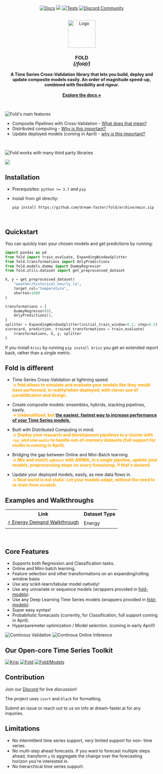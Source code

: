 <!-- # Fold -->

<p align="center">
  <a href="https://dream-faster.github.io/fold/"><img alt="Docs" src="https://img.shields.io/github/actions/workflow/status/dream-faster/fold/docs.yaml?logo=readthedocs"></a>
  <a href="https://codecov.io/gh/dream-faster/fold" ><img src="https://codecov.io/gh/dream-faster/fold/branch/main/graph/badge.svg?token=Z7I2XSF188"/></a>
  <a href="https://github.com/dream-faster/fold/actions/workflows/tests.yaml"><img alt="Tests" src="https://github.com/dream-faster/fold/actions/workflows/tests.yaml/badge.svg"/></a>
  <a href="https://discord.gg/EKJQgfuBpE"><img alt="Discord Community" src="https://img.shields.io/badge/Discord-%235865F2.svg?logo=discord&logoColor=white"></a>
</p>

<!-- PROJECT LOGO -->
<br />
<div align="center">
  <a href="https://dream-faster.github.io/fold/">
    <img src="https://raw.githubusercontent.com/dream-faster/fold/main/docs/images/logo.svg" alt="Logo" width="90" >
  </a>
<h3 align="center"><b>FOLD</b><br> <i>(/fold/)</i></h3>
  <p align="center">
    <b>A Time Series Cross-Validation library that lets you build, deploy and update composite models easily. An order of magnitude speed-up, combined with flexibility and rigour.</b><br>
    <br/>
    <a href="https://dream-faster.github.io/fold/"><strong>Explore the docs »</strong></a>
  </p>
</div>
<br />

<!-- INTRO -->

![Fold's main features](https://raw.githubusercontent.com/dream-faster/fold/main/docs/images/overview_diagrams/main_features.svg) 

- Composite Pipelines with Cross-Validation - [What does that mean?](#Fold-is-different)
- Distributed computing - [Why is this important?](#Fold-is-different)
- Update deployed models (coming in April) - [why is this important?](#Fold-is-different)

<br/>

![Fold works with many third party libraries](https://raw.githubusercontent.com/dream-faster/fold/main/docs/images/overview_diagrams/third_party.svg)

<img src="https://raw.githubusercontent.com/dream-faster/fold/main/docs/images/overview_diagrams/third_party.svg" onerror="this.onerror=null; this.src='docs/images/overview_diagrams/third_party.svg'">


<!-- GETTING STARTED -->
<br/>

## Installation

- Prerequisites: `python >= 3.7` and `pip`

- Install from git directly:
  ```
  pip install https://github.com/dream-faster/fold/archive/main.zip
  ```

<br/>

## Quickstart

You can quickly train your chosen models and get predictions by running:

```python
import pandas as pd
from fold import train_evaluate, ExpandingWindowSplitter
from fold.transformations import OnlyPredictions
from fold.models.dummy import DummyRegressor
from fold.utils.dataset import get_preprocessed_dataset

X, y = get_preprocessed_dataset(
    "weather/historical_hourly_la",
    target_col="temperature",
    shorten=1000
)

transformations = [
    DummyRegressor(0),
    OnlyPredictions(),
]
splitter = ExpandingWindowSplitter(initial_train_window=0.2, step=0.2)
scorecard, prediction, trained_transformations = train_evaluate(
    transformations, X, y, splitter
)  
```

If you install `krisi` by running `pip install krisi` you get an extended report back, rather than a single metric.





## Fold is different

- Time Series Cross-Validation at lightning speed.<br/>
  <span style="color:orange;">**→ fold allows to simulate and evaluate your models like they would have performed, in reality/when deployed, with clever use of paralellization and design.**</span>

- Create composite models: ensembles, hybrids, stacking pipelines, easily.<br/>
  <span style="color:orange;">**→ Underutilized, but [the easiest, fastest way to increase performance of your Time Series models.](https://linkinghub.elsevier.com/retrieve/pii/S0169207022001480)**
  </span>

- Built with Distributed Computing in mind.<br/>
  <span style="color:orange;">**→ Deploy your research and development pipelines to a cluster with `ray`, and use `modin` to handle out-of-memory datasets (full support for modin is coming in April).**</span>

- Bridging the gap between Online and Mini-Batch learning.<br/>
  <span style="color:orange;">**→ Mix and match `xgboost` with ARIMA, in a single pipeline, update your models, preprocessing steps on every timestamp, if that's desired.**</span>

- Update your deployed models, easily, as new data flows in.<br/>
  <span style="color:orange;">**→ Real world is not static. Let your models adapt, without the need to re-train from scratch.**</span>




</li>

<!-- GETTING STARTED -->

## Examples and Walkthroughs
<table style="width:100%">
  <tr>
    <th>Link</th>
    <th>Dataset Type</th>
  </tr>
  <tr>
    <td> 
      <a href='https://github.com/dream-faster/fold/blob/main/examples/ensemble_vs_single.py' target="_blank">⚡️ Energy Demand Walkthrough</a></td>
    <td>Energy</td>
  </tr>
</table>



<br/>

## Core Features

- Supports both Regression and Classification tasks.
- Online and Mini-batch learning.
- Feature selection and other transformations on an expanding/rolling window basis
- Use any scikit-learn/tabular model natively!
- Use any univariate or sequence models (wrappers provided in [fold-models](https://github.com/dream-faster/fold-models)).
- Use any Deep Learning Time Series models (wrappers provided in [fold-models](https://github.com/dream-faster/fold-models)).
- Super easy syntax!
- Probabilistic foreacasts (currently, for Classification, full support coming in April).
- Hyperparemeter optimization / Model selection. (coming in early April!)

![Continous Validation](https://raw.githubusercontent.com/dream-faster/fold/main/docs/images/technical_diagrams/continous_validation.svg) 
![Continous Online Inference](https://raw.githubusercontent.com/dream-faster/fold/main/docs/images/technical_diagrams/continous_online_inference.svg) 


## Our Open-core Time Series Toolkit

[![Krisi](https://raw.githubusercontent.com/dream-faster/fold/main/docs/images/overview_diagrams/dream_faster_suite_krisi.svg)](https://github.com/dream-faster/krisi)
[![Fold](https://raw.githubusercontent.com/dream-faster/fold/main/docs/images/overview_diagrams/dream_faster_suite_fold.svg)](https://github.com/dream-faster/fold)
[![Fold/Models](https://raw.githubusercontent.com/dream-faster/fold/main/docs/images/overview_diagrams/dream_faster_suite_fold_models.svg)](https://github.com/dream-faster/fold-models)



## Contribution

Join our [Discord](https://discord.gg/EKJQgfuBpE) for live discussion!

The project uses `isort` and `black` for formatting.

Submit an issue or reach out to us on info at dream-faster.ai for any inquiries.


## Limitations

- No intermittent time series support, very limited support for non-
time series.
- No multi-step ahead forecasts. If you want to forecast multiple steps ahead, transform `y` to aggregate the change over the forecasting horizon you're interested in.
- No hierarchical time series support.

